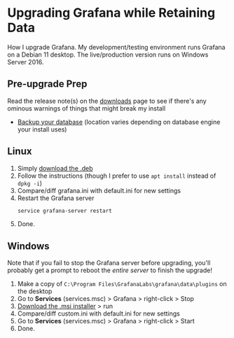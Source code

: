 # Upgrading Grafana while Retaining Data
How I upgrade Grafana.  My development/testing environment runs Grafana on a Debian 11 desktop.  The live/production version runs on Windows Server 2016.

## Pre-upgrade Prep
Read the release note(s) on the [downloads](https://grafana.com/grafana/download) page to see if there's any ominous warnings of things that might break my install
- [Backup your database](https://grafana.com/docs/grafana/latest/installation/upgrading/) (location varies depending on database engine your install uses)

## Linux
1. Simply [download the .deb](https://grafana.com/grafana/download?platform=linux)
2. Follow the instructions (though I prefer to use `apt install` instead of `dpkg -i`)
3. Compare/diff grafana.ini with default.ini for new settings
4. Restart the Grafana server
    ```bash
    service grafana-server restart
    ```
4. Done.

## Windows
Note that if you fail to stop the Grafana server before upgrading, you'll probably get a prompt to reboot the *entire server* to finish the upgrade!

1. Make a copy of `C:\Program Files\GrafanaLabs\grafana\data\plugins` on the desktop
2. Go to **Services** (services.msc) > Grafana > right-click > Stop
3. [Download the .msi installer](https://grafana.com/grafana/download?platform=windows) > run
4. Compare/diff custom.ini with default.ini for new settings
5. Go to **Services** (services.msc) > Grafana > right-click > Start
6. Done.
